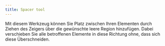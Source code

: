 ```yaml
---
title: Spacer tool
---
```


Mit diesem Werkzeug können Sie Platz zwischen Ihren Elementen durch Ziehen des Zeigers über die gewünschte leere Region hinzufügen. Dabei verschieben Sie alle betroffenen Elemente in diese Richtung ohne, dass sich diese Überschneiden.
